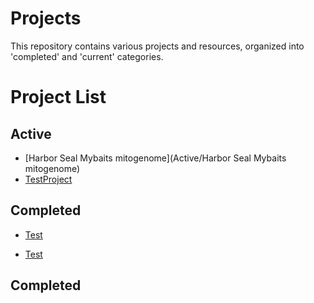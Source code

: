 # Projects

This repository contains various projects and resources, organized into 'completed' and 'current' categories.

# Project List
## Active
- [Harbor Seal Mybaits mitogenome](Active/Harbor Seal Mybaits mitogenome)
- [TestProject](Active/TestProject)

## Completed
- [Test](Completed/Test)

- [Test](Completed/Test)


## Completed
